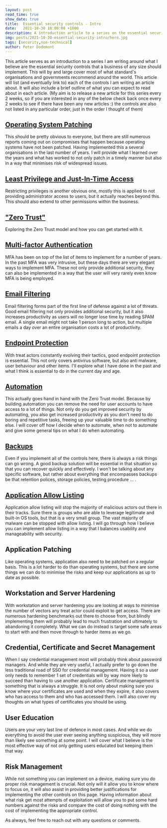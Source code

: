 ```yaml
---
layout: post
read_time: true
show_date: true
title:  Essential security controls - Intro
date:   2021-10-30 10:00:00 +1000
description: A introduction article to a series on the essential security controls every organisation should implement.
img: posts/2021-10-30-essential-security-intro/hero.jpg
tags: [security,non-technical]
author: Peter Dodemont
---
```

This article serves as an introduction to a series I am writing around what I believe are the essential security controls that a business of any size should implement. This will by and large cover most of what standard's organisations and governments recommend around the world.
This article will list (and eventually link to) each of the controls I am writing an article about. It will also include a brief outline of what you can expect to read about in each article.
(My aim is to release a new article for this series every 2 weeks, so if you are interested in any of the below check back once every 2 weeks to see if there have been any new articles :) the controls are also not listed in any particular order, just in the order I thought of them)

## [Operating System Patching](\OS-Patching.html)
This should be pretty obvious to everyone, but there are still numerous reports coming out on compromises that happen because operating systems have not been patched. Having implemented this a several organisations in the last number of years. I will provide what I learned over the years and what has worked to not only patch in a timely manner but also in a way that minimises risk of widespread issues.

## [Least Privilege and Just-In-Time Access](\least-privilege-just-in-time.html)
Restricting privileges is another obvious one, mostly this is applied to not providing administrator access to users, but it actually reaches beyond this. This should also extend to other permissions within the business.

## ["Zero Trust"](\zero-trust-model.html)
Exploring the Zero Trust model and how you can get started with it.

## [Multi-factor Authentication](\mfa.html)
MFA has been on top of the list of items to implement for a number of years. In the past MFA was very intrusive, but these days there are very elegant ways to implement MFA. These not only provide additional security, they can also be implemented in a way that the user will very rarely even know MFA is being employed.

## [Email Filtering](\email-filtering.html)
Email filtering forms part of the first line of defense against a lot of threats. Good email filtering not only provides additional security, but it also increases productivity as users will no longer lose time by reading SPAM email. A single email might not take 1 person long to action, but multiple emails a day over an entire organisation costs a lot of productivity.

## [Endpoint Protection](\endpoint-protection.html)
With treat actors constantly evolving their tactics, good endpoint protection is essential. This not only covers antivirus software, but also anti malware, user behaviour and other items. I'll explore what I have done in the past and what I think is essential to do in the current day and age.

## [Automation](\automation.html)
This actually goes hand in hand with the Zero Trust model. Because by building automation you can remove the need for user accounts to have access to a lot of things. Not only do you get improved security by automating, you also get increased productivity as you don't need to do boring and repetitive tasks, freeing up your valuable time to do something else. I will cover off how I decide when to automate, when not to automate and give some general tips on what I do when automating.

## [Backups](\backups.html)
Even if you implement all of the controls here, there is always a risk things can go wrong. A good backup solution will be essential in that situation so that you can recover quickly and effectively. I won't be talking about any specific software, but rather about everything that encompasses backups be that retention polices, storage policies, testing procedure ... .

## [Application Allow Listing](\app-allow-listing.html)
Application allow listing will stop the majority of malicious actors out there in their tracks. Sure there is groups who are able to leverage legitimate and built-in OS tools, but that is a very small group. The vast majority of malware can be stopped with allow listing. I will go through how I believe you can implement allow listing in a way that I balances usability and manageability with security.

## Application Patching
Like operating systems, application also need to be patched on a regular basis. This is a lot harder to do than operating systems, but there are some things we can do to minimise the risks and keep our applications as up to date as possible.

## Workstation and Server Hardening
With workstation and server hardening you are looking at ways to minimise the number of vectors any treat actor could exploit to get access. There are numerous hardening benchmarks out there to choose from, but blindly implementing them will probably lead to much frustration and ultimately to abandoning it completely. What we can do instead is target some safe areas to start with and then move through to harder items as we go.

## Credential, Certificate and Secret Management
When I say credential management most will probably think about password managers. And while they are very useful, I actually prefer to go down the less traditional road of SSO for credential management. Having it so a user only needs to remember 1 set of credentials will by way more likely to succeed than having to use another application.
Certificate management is something that is always a struggle. It is not only about making sure you know where your certificates are used and when they expire, it also covers who has access to them and who has accessed them. I will also cover my thoughts on what types of certificates you should be using.

## User Education
Users are your very last line of defence in most cases. And while we do everything to avoid the user ever seeing anything suspicious, they will more than likely see something at some point. I will cover what I believe is the most effective way of not only getting users educated but keeping them that way.

## Risk Management
While not something you can implement on a device, making sure you do proper risk management is crucial. Not only will it allow you to know where to focus on, it will also assist in providing better justifications for implementing the other controls on this page. Having information about what risk get most attempts of exploitation will allow you to put some hard numbers against the risks and compare the cost of doing nothing with the cost of implementing the appropriate control.

As always, feel free to reach out with any questions or comments.